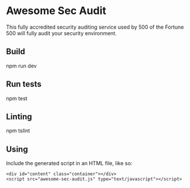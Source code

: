 # Awesome Sec Audit

This fully accredited security auditing service used by 500 of the Fortune 500 will fully audit your security environment.

## Build

npm run dev

## Run tests

npm test

## Linting

npm tslint

## Using

Include the generated script in an HTML file, like so:
```
<div id="content" class="container"></div>
<script src="awesome-sec-audit.js" type="text/javascript"></script>
```

